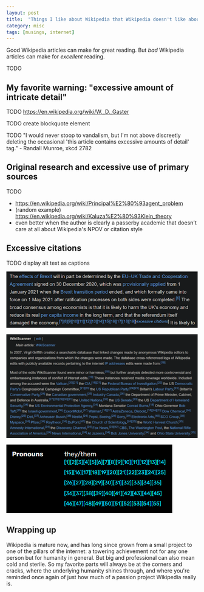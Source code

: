 ```yaml
---
layout: post
title:  "Things I like about Wikipedia that Wikipedia doesn't like about Wikipedia"
category: misc
tags: [musings, internet]
---
```


Good Wikipedia articles can make for great reading. But _bad_ Wikipedia articles can make for _excellent_ reading.

TODO

## My favorite warning: "excessive amount of intricate detail"

TODO https://en.wikipedia.org/wiki/W._D._Gaster 

TODO create blockquote element

TODO "I would never stoop to vandalism, but I'm not above discreetly deleting the occasional 'this article contains excessive amounts of detail' tag." - Randall Munroe, xkcd 2782

## Original research and excessive use of primary sources

TODO

- https://en.wikipedia.org/wiki/Principal%E2%80%93agent_problem
- (random example) https://en.wikipedia.org/wiki/Kaluza%E2%80%93Klein_theory
- even better when the author is clearly a passerby academic that doesn't care at all about Wikipedia's NPOV or citation style

## Excessive citations

TODO display alt text as captions

![Screenshot of Brexit article from Wikipedia with "excessive citations" complaint attached to a long list of evidence that it's bad for the UK economy.](/assets/images/posts/wikipedia-citations-brexit.png "A good list of citations is like a truncheon: threatening merely by its presence, surely, but best used to whack someone over the head.")

![Screenshot of "Conflict-of-interest editing on Wikipedia" with citations for every single organization caught defacing Wikipedia.](/assets/images/posts/wikipedia-citations-wikiscanner.png "Something tells me that Wikipedians were slightly upset when they discovered their project was defaced.")

![Screenshot of Kris Deltarune wiki page with a million citations for their use of "they/them" pronouns.](/assets/images/posts/wikipedia-citations-kris.png "Are you sure, though? Are you really sure? Maybe we should add a few more citations for clarity?")


## Wrapping up

Wikipedia is mature now, and has long since grown from a small project to one of the pillars of the internet: a towering achievement not for any one person but for humanity in general. But big and professional can also mean cold and sterile. So my favorite parts will always be at the corners and cracks, where the underlying humanity shines through, and where you're reminded once again of just how much of a passion project Wikipedia really is.